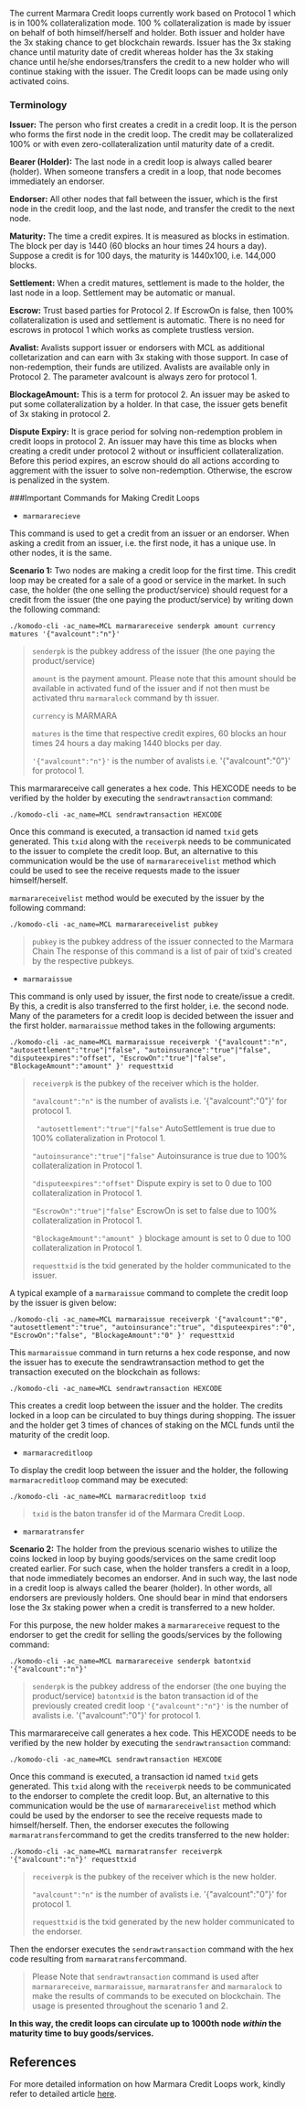 The current Marmara Credit loops currently work based on Protocol 1 which is in 100% collateralization mode. 100 % collateralization is made by issuer on behalf of both himself/herself and holder. Both issuer and holder have the 3x staking chance to get blockchain rewards. Issuer has the 3x staking chance until maturity date of credit whereas holder has the 3x staking chance until he/she endorses/transfers the credit to a new holder who will continue staking with the issuer. 
The Credit loops can be made using only activated coins.
### Terminology
**Issuer:** The person who first creates a credit in a credit loop. It is the person who forms the first node in the credit loop. The credit may be collateralized 100% or with even zero-collateralization until maturity date of a credit.

**Bearer (Holder):** The last node in a credit loop is always called bearer (holder). When someone transfers a credit in a loop, that node becomes immediately an endorser.

**Endorser:** All other nodes that fall between the issuer, which is the first node in the credit loop, and the last node, and transfer the credit to the next node.

**Maturity:** The time a credit expires. It is measured as blocks in estimation. The block per day is 1440 (60 blocks an hour times 24 hours a day). Suppose a credit is for 100 days, the maturity is 1440x100, i.e. 144,000 blocks.

**Settlement:** When a credit matures, settlement is made to the holder, the last node in a loop. Settlement may be automatic or manual.

**Escrow:** Trust based parties for Protocol 2. If EscrowOn is false, then 100% collateralization is used and settlement is automatic. There is no need for escrows in protocol 1 which works as complete trustless version.

**Avalist:** Avalists support issuer or endorsers with MCL as additional colletarization and can earn with 3x staking with those support. In case of non-redemption, their funds are utilized. Avalists are available only in Protocol 2. The parameter avalcount is always zero for protocol 1.

**BlockageAmount:** This is a term for protocol 2. An issuer may be asked to put some collateralization by a holder. In that case, the issuer gets benefit of 3x staking in protocol 2.

**Dispute Expiry:** It is grace period for solving non-redemption problem in credit loops in protocol 2. An issuer may have this time as blocks when creating a credit under protocol 2 without or insufficient collateralization. Before this period expires, an escrow should do all actions according to aggrement with the issuer to solve non-redemption. Otherwise, the escrow is penalized in the system.

###Important Commands for Making Credit Loops
- ```marmararecieve```

This command is used to get a credit from an issuer or an endorser. When asking a credit from an issuer, i.e. the first node, it has a unique use. In other nodes, it is the same.

**Scenario 1:** Two nodes are making a credit loop for the first time. This credit loop may be created for a sale of a good or service in the market. In such case, the holder (the one selling the product/service) should request for a credit from the issuer (the one paying the product/service) by writing down the following command:
```
./komodo-cli -ac_name=MCL marmarareceive senderpk amount currency matures '{"avalcount":"n"}'
```
>```senderpk``` is the pubkey address of the issuer (the one paying the product/service)
>
>```amount``` is the payment amount. Please note that this amount should be available in activated fund of the issuer and if not then must be activated thru ```marmaralock``` command by th issuer.
>
>```currency``` is MARMARA
>
>```matures``` is the time that respective credit expires, 60 blocks an hour times 24 hours a day making 1440 blocks per day.
>
>```'{"avalcount":"n"}'``` is the number of avalists i.e. '{"avalcount":"0"}' for protocol 1. 


This marmarareceive call generates a hex code. This HEXCODE needs to be verified by the holder by executing the ```sendrawtransaction``` command:
```
./komodo-cli -ac_name=MCL sendrawtransaction HEXCODE

```
Once this command is executed, a transaction id named ```txid``` gets generated. This ```txid``` along with the ```receiverpk``` needs to be communicated to the issuer to complete the credit loop. But, an alternative to this communication would be the use of ```marmarareceivelist``` method which could be used to see the receive requests made to the issuer himself/herself.

```marmarareceivelist``` method would be executed by the issuer by the following command:
```
./komodo-cli -ac_name=MCL marmarareceivelist pubkey

```
> ```pubkey``` is the pubkey address of the issuer connected to the Marmara Chain
>The response of this command is a list of pair of txid's created by the respective pubkeys.

- ```marmaraissue```

This command is only used by issuer, the first node to create/issue a credit. By this, a credit is also transferred to the first holder, i.e. the second node. Many of the parameters for a credit loop is decided between the issuer and the first holder.
```marmaraissue``` method takes in the following arguments: 
```
./komodo-cli -ac_name=MCL marmaraissue receiverpk '{"avalcount":"n", "autosettlement":"true"|"false", "autoinsurance":"true"|"false", "disputeexpires":"offset", "EscrowOn":"true"|"false", "BlockageAmount":"amount" }' requesttxid
```
>```receiverpk``` is the pubkey of the receiver which is the holder.
>
>```"avalcount":"n"``` is the number of avalists i.e. '{"avalcount":"0"}' for protocol 1. 
>
>``` "autosettlement":"true"|"false"``` AutoSettlement is true due to 100% collateralization in Protocol 1.
>
>```"autoinsurance":"true"|"false"``` Autoinsurance is true due to 100% collateralization in Protocol 1.
>
>```"disputeexpires":"offset"```  Dispute expiry is set to 0 due to 100 collateralization in Protocol 1.
>
>```"EscrowOn":"true"|"false"``` EscrowOn is set to false due to 100% collateralization in Protocol 1.
>
>```"BlockageAmount":"amount" }``` blockage amount is set to 0 due to 100 collateralization in Protocol 1.
>
>```requesttxid``` is the txid generated by the holder communicated to the issuer. 

A typical example of a ```marmaraissue``` command to complete the credit loop by the issuer is given below:
```
./komodo-cli -ac_name=MCL marmaraissue receiverpk '{"avalcount":"0", "autosettlement":"true", "autoinsurance":"true", "disputeexpires":"0", "EscrowOn":"false", "BlockageAmount":"0" }' requesttxid
```
This ```marmaraissue``` command in turn returns a hex code response, and now the issuer has to execute the sendrawtransaction method to get the transaction executed on the blockchain as follows:
```
./komodo-cli -ac_name=MCL sendrawtransaction HEXCODE

```
This creates a credit loop between the issuer and the holder. The credits locked in a loop can be circulated to buy things during shopping. The issuer and the holder get 3 times of chances of staking on the MCL funds until the maturity of the credit loop.
- ```marmaracreditloop```

To display the credit loop between the issuer and the holder, the following ```marmaracreditloop``` command may be executed:
```
./komodo-cli -ac_name=MCL marmaracreditloop txid
```
> ```txid``` is the baton transfer id of the Marmara Credit Loop.

- ```marmaratransfer```

**Scenario 2:** The holder from the previous scenario wishes to utilize the coins locked in loop by buying goods/services on the same credit loop created earlier. For such case, when the holder transfers a credit in a loop, that node immediately becomes an endorser. And in such way, the last node in a credit loop is always called the bearer (holder). In other words, all endorsers are previously holders.
One should bear in mind that endorsers lose the 3x staking power when a credit is transferred to a new holder.

For this purpose, the new holder makes a ```marmarareceive``` request to the endorser to get the credit for selling the goods/services by the following command:
```
./komodo-cli -ac_name=MCL marmarareceive senderpk batontxid '{"avalcount":"n"}'
```
>```senderpk``` is the pubkey address of the endorser (the one buying the product/service)
>```batontxid``` is the baton transaction id of the previously created credit loop
>```'{"avalcount":"n"}'``` is the number of avalists i.e. '{"avalcount":"0"}' for protocol 1.

This marmarareceive call generates a hex code. This HEXCODE needs to be verified by the new holder by executing the ```sendrawtransaction``` command:
```
./komodo-cli -ac_name=MCL sendrawtransaction HEXCODE

```
Once this command is executed, a transaction id named ```txid``` gets generated. This ```txid``` along with the ```receiverpk``` needs to be communicated to the endorser to complete the credit loop. But, an alternative to this communication would be the use of ```marmarareceivelist``` method which could be used by the endorser to see the receive requests made to himself/herself.
Then, the endorser executes the following ```marmaratransfer```command to get the credits transferred to the new holder:
```
./komodo-cli -ac_name=MCL marmaratransfer receiverpk '{"avalcount":"n"}' requesttxid
```
>```receiverpk``` is the pubkey of the receiver which is the new holder.
>
>```"avalcount":"n"``` is the number of avalists i.e. '{"avalcount":"0"}' for protocol 1. 
>
>```requesttxid``` is the txid generated by the new holder communicated to the endorser. 

Then the endorser executes the ```sendrawtransaction``` command with the hex code resulting from ```marmaratransfer```command.

>Please Note that ```sendrawtransaction``` command is used after ```marmarareceive```, ```marmaraissue```, ```marmaratransfer``` and ```marmaralock``` to make the results of commands to be executed on blockchain. The usage is presented throughout the scenario 1 and 2.

**In this way, the credit loops can circulate up to 1000th node _within_ the maturity time to buy goods/services.**

References
---
For more detailed information on how Marmara Credit Loops work, kindly refer to detailed article [here](https://medium.com/@drcetiner/how-marmara-credit-loops-mcl-work-31d1896190a5).
